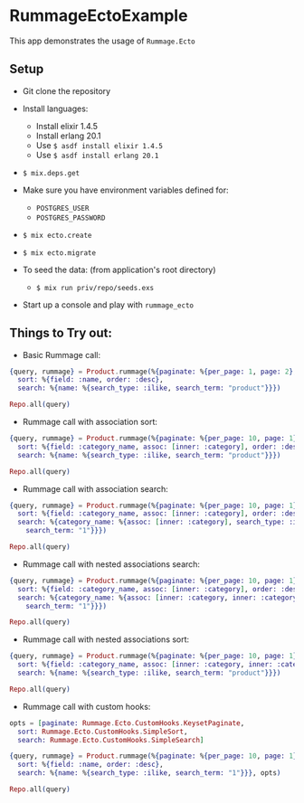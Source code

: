 # RummageEctoExample

This app demonstrates the usage of `Rummage.Ecto`

## Setup

- Git clone the repository
- Install languages:
  - Install elixir 1.4.5
  - Install erlang 20.1
  - Use `$ asdf install elixir 1.4.5`
  - Use `$ asdf install erlang 20.1`
- `$ mix.deps.get`

- Make sure you have environment variables defined for:
  - `POSTGRES_USER`
  - `POSTGRES_PASSWORD`

- `$ mix ecto.create`
- `$ mix ecto.migrate`


- To seed the data: (from application's root directory)
  - `$ mix run priv/repo/seeds.exs`

- Start up a console and play with `rummage_ecto`

## Things to Try out:

- Basic Rummage call:

```elixir
{query, rummage} = Product.rummage(%{paginate: %{per_page: 1, page: 2},
  sort: %{field: :name, order: :desc},
  search: %{name: %{search_type: :ilike, search_term: "product"}}})

Repo.all(query)
```

- Rummage call with association sort:

```elixir
{query, rummage} = Product.rummage(%{paginate: %{per_page: 10, page: 1},
  sort: %{field: :category_name, assoc: [inner: :category], order: :desc},
  search: %{name: %{search_type: :ilike, search_term: "product"}}})

Repo.all(query)
```

- Rummage call with association search:

```elixir
{query, rummage} = Product.rummage(%{paginate: %{per_page: 10, page: 1},
  sort: %{field: :category_name, assoc: [inner: :category], order: :desc},
  search: %{category_name: %{assoc: [inner: :category], search_type: :ilike,
    search_term: "1"}}})

Repo.all(query)
```

- Rummage call with nested associations search:

```elixir
{query, rummage} = Product.rummage(%{paginate: %{per_page: 10, page: 1},
  sort: %{field: :category_name, assoc: [inner: :category], order: :desc},
  search: %{category_name: %{assoc: [inner: :category, inner: :category], search_type: :ilike,
    search_term: "1"}}})

Repo.all(query)
```

- Rummage call with nested associations sort:

```elixir
{query, rummage} = Product.rummage(%{paginate: %{per_page: 10, page: 1},
  sort: %{field: :category_name, assoc: [inner: :category, inner: :category], order: :desc},
  search: %{name: %{search_type: :ilike, search_term: "product"}}})

Repo.all(query)
```

- Rummage call with custom hooks:

```elixir
opts = [paginate: Rummage.Ecto.CustomHooks.KeysetPaginate,
  sort: Rummage.Ecto.CustomHooks.SimpleSort,
  search: Rummage.Ecto.CustomHooks.SimpleSearch]

{query, rummage} = Product.rummage(%{paginate: %{per_page: 10, page: 1},
  sort: %{field: :name, order: :desc},
  search: %{name: %{search_type: :ilike, search_term: "1"}}}, opts)

Repo.all(query)
```

